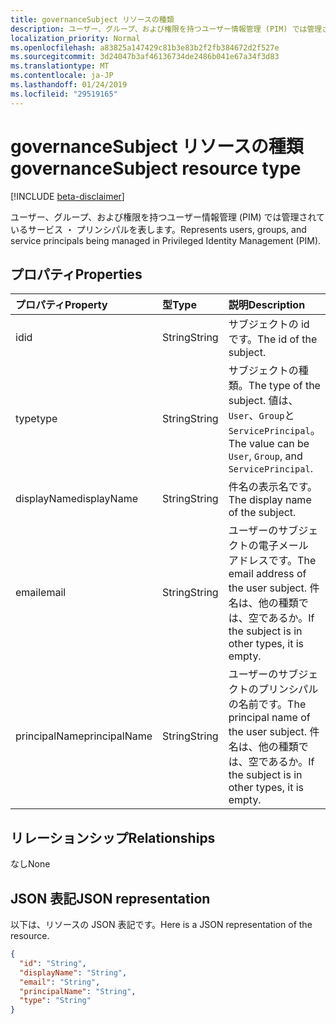 ```yaml
---
title: governanceSubject リソースの種類
description: ユーザー、グループ、および権限を持つユーザー情報管理 (PIM) では管理されているサービス ・ プリンシパルを表します。
localization_priority: Normal
ms.openlocfilehash: a83825a147429c81b3e83b2f2fb384672d2f527e
ms.sourcegitcommit: 3d24047b3af46136734de2486b041e67a34f3d83
ms.translationtype: MT
ms.contentlocale: ja-JP
ms.lasthandoff: 01/24/2019
ms.locfileid: "29519165"
---
```

# <a name="governancesubject-resource-type"></a><span data-ttu-id="58a80-103">governanceSubject リソースの種類</span><span class="sxs-lookup"><span data-stu-id="58a80-103">governanceSubject resource type</span></span>

[!INCLUDE [beta-disclaimer](../../includes/beta-disclaimer.md)]

<span data-ttu-id="58a80-104">ユーザー、グループ、および権限を持つユーザー情報管理 (PIM) では管理されているサービス ・ プリンシパルを表します。</span><span class="sxs-lookup"><span data-stu-id="58a80-104">Represents users, groups, and service principals being managed in Privileged Identity Management (PIM).</span></span>


## <a name="properties"></a><span data-ttu-id="58a80-105">プロパティ</span><span class="sxs-lookup"><span data-stu-id="58a80-105">Properties</span></span>
| <span data-ttu-id="58a80-106">プロパティ</span><span class="sxs-lookup"><span data-stu-id="58a80-106">Property</span></span>  | <span data-ttu-id="58a80-107">型</span><span class="sxs-lookup"><span data-stu-id="58a80-107">Type</span></span>       |<span data-ttu-id="58a80-108">説明</span><span class="sxs-lookup"><span data-stu-id="58a80-108">Description</span></span>|
|:----------|:----------|:----------|
|<span data-ttu-id="58a80-109">id</span><span class="sxs-lookup"><span data-stu-id="58a80-109">id</span></span>         |<span data-ttu-id="58a80-110">String</span><span class="sxs-lookup"><span data-stu-id="58a80-110">String</span></span>     | <span data-ttu-id="58a80-111">サブジェクトの id です。</span><span class="sxs-lookup"><span data-stu-id="58a80-111">The id of the subject.</span></span>|
|<span data-ttu-id="58a80-112">type</span><span class="sxs-lookup"><span data-stu-id="58a80-112">type</span></span>       |<span data-ttu-id="58a80-113">String</span><span class="sxs-lookup"><span data-stu-id="58a80-113">String</span></span>     |<span data-ttu-id="58a80-114">サブジェクトの種類。</span><span class="sxs-lookup"><span data-stu-id="58a80-114">The type of the subject.</span></span> <span data-ttu-id="58a80-115">値は、 ``User``、``Group``と``ServicePrincipal``。</span><span class="sxs-lookup"><span data-stu-id="58a80-115">The value can be ``User``, ``Group``, and ``ServicePrincipal``.</span></span>|
|<span data-ttu-id="58a80-116">displayName</span><span class="sxs-lookup"><span data-stu-id="58a80-116">displayName</span></span>|<span data-ttu-id="58a80-117">String</span><span class="sxs-lookup"><span data-stu-id="58a80-117">String</span></span>     |<span data-ttu-id="58a80-118">件名の表示名です。</span><span class="sxs-lookup"><span data-stu-id="58a80-118">The display name of the subject.</span></span>|
|<span data-ttu-id="58a80-119">email</span><span class="sxs-lookup"><span data-stu-id="58a80-119">email</span></span>      |<span data-ttu-id="58a80-120">String</span><span class="sxs-lookup"><span data-stu-id="58a80-120">String</span></span>     |<span data-ttu-id="58a80-121">ユーザーのサブジェクトの電子メール アドレスです。</span><span class="sxs-lookup"><span data-stu-id="58a80-121">The email address of the user subject.</span></span> <span data-ttu-id="58a80-122">件名は、他の種類では、空であるか。</span><span class="sxs-lookup"><span data-stu-id="58a80-122">If the subject is in other types, it is empty.</span></span>|
|<span data-ttu-id="58a80-123">principalName</span><span class="sxs-lookup"><span data-stu-id="58a80-123">principalName</span></span>|<span data-ttu-id="58a80-124">String</span><span class="sxs-lookup"><span data-stu-id="58a80-124">String</span></span>   |<span data-ttu-id="58a80-125">ユーザーのサブジェクトのプリンシパルの名前です。</span><span class="sxs-lookup"><span data-stu-id="58a80-125">The principal name of the user subject.</span></span> <span data-ttu-id="58a80-126">件名は、他の種類では、空であるか。</span><span class="sxs-lookup"><span data-stu-id="58a80-126">If the subject is in other types, it is empty.</span></span>|

## <a name="relationships"></a><span data-ttu-id="58a80-127">リレーションシップ</span><span class="sxs-lookup"><span data-stu-id="58a80-127">Relationships</span></span>
<span data-ttu-id="58a80-128">なし</span><span class="sxs-lookup"><span data-stu-id="58a80-128">None</span></span>


## <a name="json-representation"></a><span data-ttu-id="58a80-129">JSON 表記</span><span class="sxs-lookup"><span data-stu-id="58a80-129">JSON representation</span></span>

<span data-ttu-id="58a80-130">以下は、リソースの JSON 表記です。</span><span class="sxs-lookup"><span data-stu-id="58a80-130">Here is a JSON representation of the resource.</span></span>

<!-- {
  "blockType": "resource",
  "optionalProperties": [

  ],
  "@odata.type": "microsoft.graph.governanceSubject"
}-->

```json
{
  "id": "String",  
  "displayName": "String",
  "email": "String",
  "principalName": "String",
  "type": "String"
}

```

<!-- uuid: 8fcb5dbc-d5aa-4681-8e31-b001d5168d79
2015-10-25 14:57:30 UTC -->
<!--
{
  "type": "#page.annotation",
  "description": "governanceSubject",
  "keywords": "",
  "section": "documentation",
  "tocPath": "",
  "suppressions": [
    "Error: /api-reference/beta/resources/governancesubject.md:\r\n      Exception processing links.\r\n    System.ArgumentException: Link Definition was null. Link text: !INCLUDE [beta-disclaimer](../../includes/beta-disclaimer.md)\r\n      at ApiDoctor.Validation.DocFile.get_LinkDestinations()\r\n      at ApiDoctor.Validation.DocSet.ValidateLinks(Boolean includeWarnings, String[] relativePathForFiles, IssueLogger issues, Boolean requireFilenameCaseMatch, Boolean printOrphanedFiles)"
  ]
}
-->
